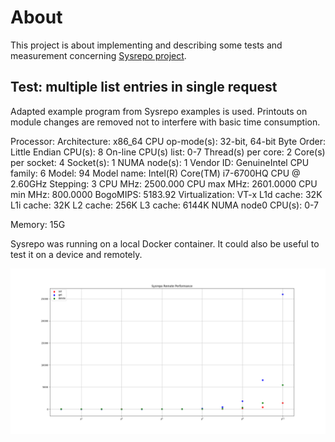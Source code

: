 # About
This project is about implementing and describing some tests and measurement concerning [Sysrepo project](http://www.sysrepo.org).

## Test: multiple list entries in single request
Adapted example program from Sysrepo examples is used. Printouts on module
changes are removed not to interfere with basic time consumption.

Processor:
Architecture:          x86_64
CPU op-mode(s):        32-bit, 64-bit
Byte Order:            Little Endian
CPU(s):                8
On-line CPU(s) list:   0-7
Thread(s) per core:    2
Core(s) per socket:    4
Socket(s):             1
NUMA node(s):          1
Vendor ID:             GenuineIntel
CPU family:            6
Model:                 94
Model name:            Intel(R) Core(TM) i7-6700HQ CPU @ 2.60GHz
Stepping:              3
CPU MHz:               2500.000
CPU max MHz:           2601.0000
CPU min MHz:           800.0000
BogoMIPS:              5183.92
Virtualization:        VT-x
L1d cache:             32K
L1i cache:             32K
L2 cache:              256K
L3 cache:              6144K
NUMA node0 CPU(s):     0-7

Memory: 15G

Sysrepo was running on a local Docker container. It could also be useful to test it on a device and remotely. 

![TestImg](/res/img/sysrepo_remote_perf_1.png)
